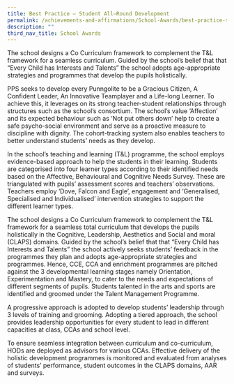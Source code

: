 ```yaml
---
title: Best Practice – Student All–Round Development
permalink: /achievements-and-affirmations/School-Awards/best-practice-student-all-round-development/
description: ""
third_nav_title: School Awards
---
```

The school designs a Co Curriculum framework to complement the T&L framework for a seamless curriculum. Guided by the school’s belief that that “Every Child has Interests and Talents” the school adopts age-appropriate strategies and programmes that develop the pupils holistically.

PPS seeks to develop every Punngolite to be a Gracious Citizen, A Confident Leader, An Innovative Teamplayer and a Life-long Learner. To achieve this, it leverages on its strong teacher-student relationships through structures such as the school’s consortium. The school’s value ‘Affection’ and its expected behaviour such as ‘Not put others down’ help to create a safe psycho-social environment and serve as a proactive measure to discipline with dignity. The cohort-tracking system also enables teachers to better understand students’ needs as they develop.

  

In the school’s teaching and learning (T&L) programme, the school employs evidence-based approach to help the students in their learning. Students are categorised into four learner types according to their identified needs based on the Affective, Behavioural and Cognitive Needs Survey. These are triangulated with pupils’ assessment scores and teachers’ observations. Teachers employ ‘Dove, Falcon and Eagle’, engagement and ‘Generalised, Specialised and Individualised’ intervention strategies to support the different learner types.

  

The school designs a Co Curriculum framework to complement the T&L framework for a seamless total curriculum that develops the pupils holistically in the Cognitive, Leadership, Aesthetics and Social and moral (CLAPS) domains. Guided by the school’s belief that that “Every Child has Interests and Talents” the school actively seeks students’ feedback in the programmes they plan and adopts age-appropriate strategies and programmes. Hence, CCE, CCA and enrichment programmes are pitched against the 3 developmental learning stages namely Orientation, Experimentation and Mastery, to cater to the needs and expectations of different segments of pupils. Students talented in the arts and sports are identified and groomed under the Talent Management Programme.

  

A progressive approach is adopted to develop students’ leadership through 3 levels of training and grooming. Adopting a tiered approach, the school provides leadership opportunities for every student to lead in different capacities at class, CCAs and school level.

  

To ensure seamless integration between curriculum and co-curriculum, HODs are deployed as advisors for various CCAs. Effective delivery of the holistic development programmes is monitored and evaluated from analyses of students’ performance, student outcomes in the CLAPS domains, AAR and surveys.